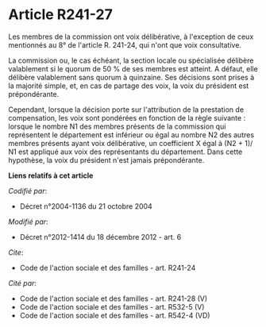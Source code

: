# Article R241-27

Les membres de la commission ont voix délibérative, à l'exception de ceux mentionnés au 8° de l'article R. 241-24, qui n'ont
que voix consultative. 

La commission ou, le cas échéant, la section locale ou spécialisée délibère valablement si le quorum de 50 % de ses membres
est atteint. A défaut, elle délibère valablement sans quorum à quinzaine. Ses décisions sont prises à la majorité simple, et,
en cas de partage des voix, la voix du président est prépondérante. 

Cependant, lorsque la décision porte sur l'attribution de la prestation de compensation, les voix sont pondérées en fonction
de la règle suivante : lorsque le nombre N1 des membres présents de la commission qui représentent le département est
inférieur ou égal au nombre N2 des autres membres présents ayant voix délibérative, un coefficient X égal à (N2 + 1)/ N1 est
appliqué aux voix des représentants du département. Dans cette hypothèse, la voix du président n'est jamais prépondérante.

**Liens relatifs à cet article**

_Codifié par_:

  - Décret n°2004-1136 du 21 octobre 2004

_Modifié par_:

  - Décret n°2012-1414 du 18 décembre 2012 - art. 6

_Cite_:

  - Code de l'action sociale et des familles - art. R241-24

_Cité par_:

  - Code de l'action sociale et des familles - art. R241-28 (V)
  - Code de l'action sociale et des familles - art. R532-5 (V)
  - Code de l'action sociale et des familles - art. R542-4 (VD)
